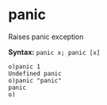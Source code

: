 # panic

Raises panic exception

**Syntax:** ```panic x; panic [x]```

```o
o)panic 1
Undefined panic
o)panic "panic"
panic
o)
```
